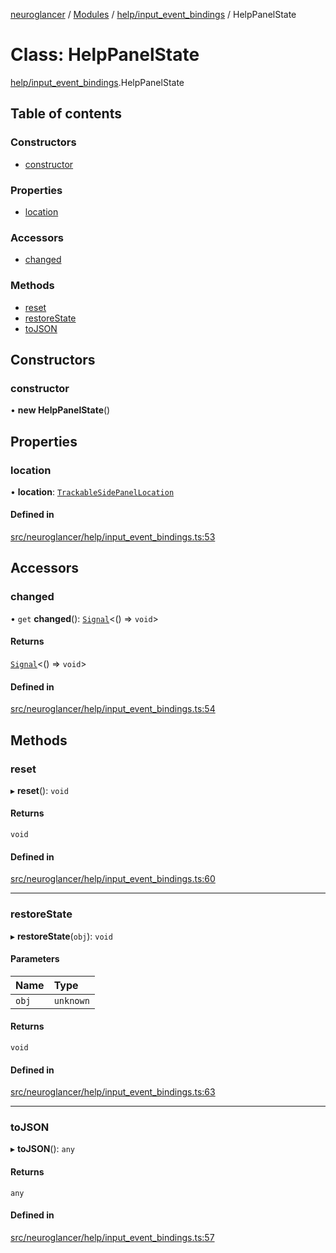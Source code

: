 [neuroglancer](../README.md) / [Modules](../modules.md) / [help/input\_event\_bindings](../modules/help_input_event_bindings.md) / HelpPanelState

# Class: HelpPanelState

[help/input_event_bindings](../modules/help_input_event_bindings.md).HelpPanelState

## Table of contents

### Constructors

- [constructor](help_input_event_bindings.HelpPanelState.md#constructor)

### Properties

- [location](help_input_event_bindings.HelpPanelState.md#location)

### Accessors

- [changed](help_input_event_bindings.HelpPanelState.md#changed)

### Methods

- [reset](help_input_event_bindings.HelpPanelState.md#reset)
- [restoreState](help_input_event_bindings.HelpPanelState.md#restorestate)
- [toJSON](help_input_event_bindings.HelpPanelState.md#tojson)

## Constructors

### constructor

• **new HelpPanelState**()

## Properties

### location

• **location**: [`TrackableSidePanelLocation`](ui_side_panel_location.TrackableSidePanelLocation.md)

#### Defined in

[src/neuroglancer/help/input_event_bindings.ts:53](https://github.com/ActiveBrainAtlas2/neuroglancer/blob/1beb5d34/src/neuroglancer/help/input_event_bindings.ts#L53)

## Accessors

### changed

• `get` **changed**(): [`Signal`](util_signal.Signal.md)<() => `void`\>

#### Returns

[`Signal`](util_signal.Signal.md)<() => `void`\>

#### Defined in

[src/neuroglancer/help/input_event_bindings.ts:54](https://github.com/ActiveBrainAtlas2/neuroglancer/blob/1beb5d34/src/neuroglancer/help/input_event_bindings.ts#L54)

## Methods

### reset

▸ **reset**(): `void`

#### Returns

`void`

#### Defined in

[src/neuroglancer/help/input_event_bindings.ts:60](https://github.com/ActiveBrainAtlas2/neuroglancer/blob/1beb5d34/src/neuroglancer/help/input_event_bindings.ts#L60)

___

### restoreState

▸ **restoreState**(`obj`): `void`

#### Parameters

| Name | Type |
| :------ | :------ |
| `obj` | `unknown` |

#### Returns

`void`

#### Defined in

[src/neuroglancer/help/input_event_bindings.ts:63](https://github.com/ActiveBrainAtlas2/neuroglancer/blob/1beb5d34/src/neuroglancer/help/input_event_bindings.ts#L63)

___

### toJSON

▸ **toJSON**(): `any`

#### Returns

`any`

#### Defined in

[src/neuroglancer/help/input_event_bindings.ts:57](https://github.com/ActiveBrainAtlas2/neuroglancer/blob/1beb5d34/src/neuroglancer/help/input_event_bindings.ts#L57)
